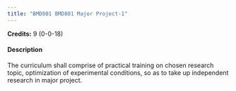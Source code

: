 ```yaml
---
title: "BMD801 BMD801 Major Project-1"
---
```

**Credits:** 9 (0-0-18)

#### Description
The curriculum shall comprise of practical training on chosen research topic, optimization of experimental conditions, so as to take up independent research in major project.